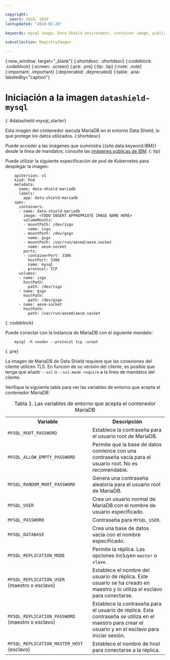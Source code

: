 ```yaml
---

copyright:
  years: 2018, 2019
lastupdated: "2019-02-26"

keywords: mysql image, Data Shield environment, container image, public image

subcollection: RegistryImages

---
```


{:new_window: target="_blank"}
{:shortdesc: .shortdesc}
{:codeblock: .codeblock}
{:screen: .screen}
{:pre: .pre}
{:tip: .tip}
{:note: .note}
{:important: .important}
{:deprecated: .deprecated}
{:table: .aria-labeledby="caption"}

# Iniciación a la imagen `datashield-mysql`
{: #datashield-mysql_starter}

Esta imagen del contenedor ejecuta MariaDB en el entorno Data Shield, lo que protege los datos utilizados.
{:shortdesc}

Puede acceder a las imágenes que suministra {{site.data.keyword.IBM}} desde la línea de mandatos; consulte las [imágenes públicas de IBM](/docs/services/Registry?topic=registry-public_images#public_images).
{: tip}

Puede utilizar la siguiente especificación de pod de Kubernetes para desplegar la imagen:

```
    apiVersion: v1
    kind: Pod
    metadata:
      name: data-shield-mariadb
      labels:
        app: data-shield-mariadb
    spec:
      containers:
      - name: data-shield-mariadb
        image: <TODO INSERT APPROPRIATE IMAGE NAME HERE>
        volumeMounts:
        - mountPath: /dev/isgx
          name: isgx
        - mountPath: /dev/gsgx
          name: gsgx
        - mountPath: /var/run/aesmd/aesm.socket
          name: aesm-socket
        ports:
        - containerPort: 3306
          hostPort: 3306
          name: mysql
          protocol: TCP
      volumes:
      - name: isgx
        hostPath:
          path: /dev/isgx
      - name: gsgx
        hostPath:
          path: /dev/gsgx
      - name: aesm-socket
        hostPath:
          path: /var/run/aesmd/aesm.socket
```
{: codeblock}

Puede conectar con la instancia de MariaDB con el siguiente mandato:

```
    mysql -h <node> --protocol tcp -uroot
```
{: pre}

La imagen de MariaDB de Data Shield requiere que las conexiones del cliente utilicen TLS. En función de su versión del cliente, es posible que tenga que añadir `--ssl` o `--ssl-mode require` a la línea de mandatos del cliente.

Verifique la siguiente tabla para ver las variables de entorno que acepta el contenedor MariaDB:

<table>
<caption>Tabla 1. Las variables de entorno que acepta el contenedor MariaDB</caption>
  <tr>
    <th>Variable</th>
    <th>Descripción</th>
  </tr>
  <tr>
    <td><code>MYSQL_ROOT_PASSWORD</code></td>
    <td>Establece la contraseña para el usuario root de MariaDB.</td>
  </tr>
  <tr>
    <td><code>MYSQL_ALLOW_EMPTY_PASSWORD</code></td>
    <td>Permite que la base de datos comience con una contraseña vacía para el usuario root. No es recomendable.</td>
  </tr>
  <tr>
    <td><code>MYSQL_RANDOM_ROOT_PASSWORD</code></td>
    <td>Genera una contraseña aleatoria para el usuario root de MariaDB.</td>
  </tr>
  <tr>
    <td><code>MYSQL_USER</code></td>
    <td>Crea un usuario normal de MariaDB con el nombre de usuario especificado.</td>
  </tr>
  <tr>
    <td><code>MYSQL_PASSWORD</code></td>
    <td>Contraseña para <code>MYSQL_USER</code>.</td>
  </tr>
  <tr>
    <td><code>MYSQL_DATABASE</code></td>
    <td>Crea una base de datos vacía con el nombre especificado.</td>
  </tr>
  <tr>
    <td><code>MYSQL_REPLICATION_MODE</code></td>
    <td>Permite la réplica. Las opciones incluyen <code>master</code> o <code>slave</code>.</td>
  </tr>
  <tr>
    <td><code>MYSQL_REPLICATION_USER</code> (maestro o esclavo)</td>
    <td>Establece el nombre del usuario de réplica. Este usuario se ha creado en maestro y lo utiliza el esclavo para conectarse.</td>
  </tr>
  <tr>
    <td><code>MYSQL_REPLICATION_PASSWORD</code> (maestro o esclavo)</td>
    <td>Establece la contraseña para el usuario de réplica. Esta contraseña se utiliza en el maestro para crear el usuario y en el esclavo para iniciar sesión.</td>
  </tr>
  <tr>
    <td><code>MYSQL_REPLICATION_MASTER_HOST</code> (esclavo)</td>
    <td>Establece el nombre de host para conectarse a la réplica.</td>
  </tr>
</table>
